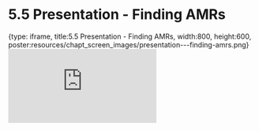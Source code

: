 # 5.5 Presentation - Finding AMRs
 
{type: iframe, title:5.5 Presentation - Finding AMRs, width:800, height:600, poster:resources/chapt_screen_images/presentation---finding-amrs.png}
![](https://vgaysin1.github.io/CURE-MicrobialMysteries-test/presentation---finding-amrs.html)
 

 
